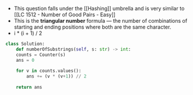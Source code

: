 - This question falls under the [[Hashing]] umbrella and is very similar to [[LC 1512 - Number of Good Pairs - Easy]]
- This is the **triangular number** formula — the number of combinations of starting and ending positions where both are the same character.
- i * (i + 1) / 2

```python
class Solution:
	def numberOfSubstrings(self, s: str) -> int:
	counts = Counter(s)
	ans = 0
	
	for v in counts.values():
		ans += (v * (v+1)) // 2
	
	return ans
```



